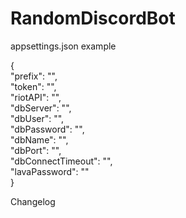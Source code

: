 # RandomDiscordBot

appsettings.json example

{<br />
  "prefix": "", <br />
  "token": "", <br />
  "riotAPI": "", <br />
  "dbServer": "", <br />
  "dbUser": "", <br />
  "dbPassword": "", <br />
  "dbName": "", <br />
  "dbPort": "", <br />
  "dbConnectTimeout": "", <br />
  "lavaPassword": "" <br />
}

Changelog 

